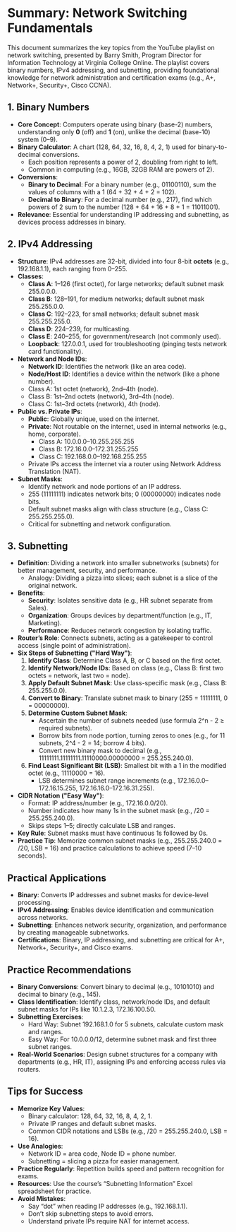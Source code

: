 # Summary: Network Switching Fundamentals

This document summarizes the key topics from the YouTube playlist on network switching, presented by Barry Smith, Program Director for Information Technology at Virginia College Online. The playlist covers binary numbers, IPv4 addressing, and subnetting, providing foundational knowledge for network administration and certification exams (e.g., A+, Network+, Security+, Cisco CCNA).

## 1. Binary Numbers
- **Core Concept**: Computers operate using binary (base-2) numbers, understanding only **0** (off) and **1** (on), unlike the decimal (base-10) system (0–9).
- **Binary Calculator**: A chart (128, 64, 32, 16, 8, 4, 2, 1) used for binary-to-decimal conversions.
  - Each position represents a power of 2, doubling from right to left.
  - Common in computing (e.g., 16GB, 32GB RAM are powers of 2).
- **Conversions**:
  - **Binary to Decimal**: For a binary number (e.g., 01100110), sum the values of columns with a 1 (64 + 32 + 4 + 2 = 102).
  - **Decimal to Binary**: For a decimal number (e.g., 217), find which powers of 2 sum to the number (128 + 64 + 16 + 8 + 1 = 11011001).
- **Relevance**: Essential for understanding IP addressing and subnetting, as devices process addresses in binary.

## 2. IPv4 Addressing
- **Structure**: IPv4 addresses are 32-bit, divided into four 8-bit **octets** (e.g., 192.168.1.1), each ranging from 0–255.
- **Classes**:
  - **Class A**: 1–126 (first octet), for large networks; default subnet mask 255.0.0.0.
  - **Class B**: 128–191, for medium networks; default subnet mask 255.255.0.0.
  - **Class C**: 192–223, for small networks; default subnet mask 255.255.255.0.
  - **Class D**: 224–239, for multicasting.
  - **Class E**: 240–255, for government/research (not commonly used).
  - **Loopback**: 127.0.0.1, used for troubleshooting (pinging tests network card functionality).
- **Network and Node IDs**:
  - **Network ID**: Identifies the network (like an area code).
  - **Node/Host ID**: Identifies a device within the network (like a phone number).
  - Class A: 1st octet (network), 2nd–4th (node).
  - Class B: 1st–2nd octets (network), 3rd–4th (node).
  - Class C: 1st–3rd octets (network), 4th (node).
- **Public vs. Private IPs**:
  - **Public**: Globally unique, used on the internet.
  - **Private**: Not routable on the internet, used in internal networks (e.g., home, corporate).
    - Class A: 10.0.0.0–10.255.255.255
    - Class B: 172.16.0.0–172.31.255.255
    - Class C: 192.168.0.0–192.168.255.255
  - Private IPs access the internet via a router using Network Address Translation (NAT).
- **Subnet Masks**:
  - Identify network and node portions of an IP address.
  - 255 (11111111) indicates network bits; 0 (00000000) indicates node bits.
  - Default subnet masks align with class structure (e.g., Class C: 255.255.255.0).
  - Critical for subnetting and network configuration.

## 3. Subnetting
- **Definition**: Dividing a network into smaller subnetworks (subnets) for better management, security, and performance.
  - Analogy: Dividing a pizza into slices; each subnet is a slice of the original network.
- **Benefits**:
  - **Security**: Isolates sensitive data (e.g., HR subnet separate from Sales).
  - **Organization**: Groups devices by department/function (e.g., IT, Marketing).
  - **Performance**: Reduces network congestion by isolating traffic.
- **Router’s Role**: Connects subnets, acting as a gatekeeper to control access (single point of administration).
- **Six Steps of Subnetting ("Hard Way")**:
  1. **Identify Class**: Determine Class A, B, or C based on the first octet.
  2. **Identify Network/Node IDs**: Based on class (e.g., Class B: first two octets = network, last two = node).
  3. **Apply Default Subnet Mask**: Use class-specific mask (e.g., Class B: 255.255.0.0).
  4. **Convert to Binary**: Translate subnet mask to binary (255 = 11111111, 0 = 00000000).
  5. **Determine Custom Subnet Mask**:
     - Ascertain the number of subnets needed (use formula 2^n - 2 ≥ required subnets).
     - Borrow bits from node portion, turning zeros to ones (e.g., for 11 subnets, 2^4 - 2 = 14; borrow 4 bits).
     - Convert new binary mask to decimal (e.g., 11111111.11111111.11110000.00000000 = 255.255.240.0).
  6. **Find Least Significant Bit (LSB)**: Smallest bit with a 1 in the modified octet (e.g., 11110000 = 16).
     - LSB determines subnet range increments (e.g., 172.16.0.0–172.16.15.255, 172.16.16.0–172.16.31.255).
- **CIDR Notation ("Easy Way")**:
  - Format: IP address/number (e.g., 172.16.0.0/20).
  - Number indicates how many 1s in the subnet mask (e.g., /20 = 255.255.240.0).
  - Skips steps 1–5; directly calculate LSB and ranges.
- **Key Rule**: Subnet masks must have continuous 1s followed by 0s.
- **Practice Tip**: Memorize common subnet masks (e.g., 255.255.240.0 = /20, LSB = 16) and practice calculations to achieve speed (7–10 seconds).

## Practical Applications
- **Binary**: Converts IP addresses and subnet masks for device-level processing.
- **IPv4 Addressing**: Enables device identification and communication across networks.
- **Subnetting**: Enhances network security, organization, and performance by creating manageable subnetworks.
- **Certifications**: Binary, IP addressing, and subnetting are critical for A+, Network+, Security+, and Cisco exams.

## Practice Recommendations
- **Binary Conversions**: Convert binary to decimal (e.g., 10101010) and decimal to binary (e.g., 145).
- **Class Identification**: Identify class, network/node IDs, and default subnet masks for IPs like 10.1.2.3, 172.16.100.50.
- **Subnetting Exercises**:
  - Hard Way: Subnet 192.168.1.0 for 5 subnets, calculate custom mask and ranges.
  - Easy Way: For 10.0.0.0/12, determine subnet mask and first three subnet ranges.
- **Real-World Scenarios**: Design subnet structures for a company with departments (e.g., HR, IT), assigning IPs and enforcing access rules via routers.

## Tips for Success
- **Memorize Key Values**:
  - Binary calculator: 128, 64, 32, 16, 8, 4, 2, 1.
  - Private IP ranges and default subnet masks.
  - Common CIDR notations and LSBs (e.g., /20 = 255.255.240.0, LSB = 16).
- **Use Analogies**:
  - Network ID = area code, Node ID = phone number.
  - Subnetting = slicing a pizza for easier management.
- **Practice Regularly**: Repetition builds speed and pattern recognition for exams.
- **Resources**: Use the course’s “Subnetting Information” Excel spreadsheet for practice.
- **Avoid Mistakes**:
  - Say “dot” when reading IP addresses (e.g., 192.168.1.1).
  - Don’t skip subnetting steps to avoid errors.
  - Understand private IPs require NAT for internet access.